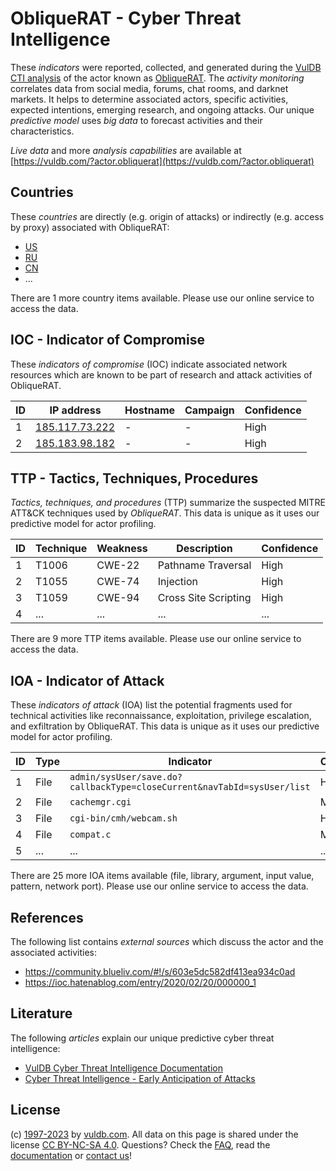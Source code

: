 # ObliqueRAT - Cyber Threat Intelligence

These _indicators_ were reported, collected, and generated during the [VulDB CTI analysis](https://vuldb.com/?kb.cti) of the actor known as [ObliqueRAT](https://vuldb.com/?actor.obliquerat). The _activity monitoring_ correlates data from social media, forums, chat rooms, and darknet markets. It helps to determine associated actors, specific activities, expected intentions, emerging research, and ongoing attacks. Our unique _predictive model_ uses _big data_ to forecast activities and their characteristics.

_Live data_ and more _analysis capabilities_ are available at [https://vuldb.com/?actor.obliquerat](https://vuldb.com/?actor.obliquerat)

## Countries

These _countries_ are directly (e.g. origin of attacks) or indirectly (e.g. access by proxy) associated with ObliqueRAT:

* [US](https://vuldb.com/?country.us)
* [RU](https://vuldb.com/?country.ru)
* [CN](https://vuldb.com/?country.cn)
* ...

There are 1 more country items available. Please use our online service to access the data.

## IOC - Indicator of Compromise

These _indicators of compromise_ (IOC) indicate associated network resources which are known to be part of research and attack activities of ObliqueRAT.

ID | IP address | Hostname | Campaign | Confidence
-- | ---------- | -------- | -------- | ----------
1 | [185.117.73.222](https://vuldb.com/?ip.185.117.73.222) | - | - | High
2 | [185.183.98.182](https://vuldb.com/?ip.185.183.98.182) | - | - | High

## TTP - Tactics, Techniques, Procedures

_Tactics, techniques, and procedures_ (TTP) summarize the suspected MITRE ATT&CK techniques used by _ObliqueRAT_. This data is unique as it uses our predictive model for actor profiling.

ID | Technique | Weakness | Description | Confidence
-- | --------- | -------- | ----------- | ----------
1 | T1006 | CWE-22 | Pathname Traversal | High
2 | T1055 | CWE-74 | Injection | High
3 | T1059 | CWE-94 | Cross Site Scripting | High
4 | ... | ... | ... | ...

There are 9 more TTP items available. Please use our online service to access the data.

## IOA - Indicator of Attack

These _indicators of attack_ (IOA) list the potential fragments used for technical activities like reconnaissance, exploitation, privilege escalation, and exfiltration by ObliqueRAT. This data is unique as it uses our predictive model for actor profiling.

ID | Type | Indicator | Confidence
-- | ---- | --------- | ----------
1 | File | `admin/sysUser/save.do?callbackType=closeCurrent&navTabId=sysUser/list` | High
2 | File | `cachemgr.cgi` | Medium
3 | File | `cgi-bin/cmh/webcam.sh` | High
4 | File | `compat.c` | Medium
5 | ... | ... | ...

There are 25 more IOA items available (file, library, argument, input value, pattern, network port). Please use our online service to access the data.

## References

The following list contains _external sources_ which discuss the actor and the associated activities:

* https://community.blueliv.com/#!/s/603e5dc582df413ea934c0ad
* https://ioc.hatenablog.com/entry/2020/02/20/000000_1

## Literature

The following _articles_ explain our unique predictive cyber threat intelligence:

* [VulDB Cyber Threat Intelligence Documentation](https://vuldb.com/?kb.cti)
* [Cyber Threat Intelligence - Early Anticipation of Attacks](https://www.scip.ch/en/?labs.20201022)

## License

(c) [1997-2023](https://vuldb.com/?kb.changelog) by [vuldb.com](https://vuldb.com/?kb.about). All data on this page is shared under the license [CC BY-NC-SA 4.0](https://creativecommons.org/licenses/by-nc-sa/4.0/). Questions? Check the [FAQ](https://vuldb.com/?kb.faq), read the [documentation](https://vuldb.com/?kb) or [contact us](https://vuldb.com/?contact)!
